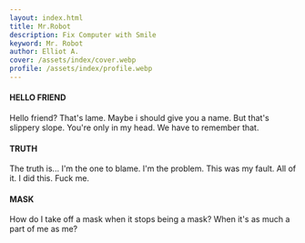 ```yaml
---
layout: index.html
title: Mr.Robot
description: Fix Computer with Smile
keyword: Mr. Robot
author: Elliot A.
cover: /assets/index/cover.webp
profile: /assets/index/profile.webp
---
```


#### HELLO FRIEND

Hello friend? That's lame. Maybe i should give you a name. But that's slippery slope. You're only in my head. We have to remember that.

#### TRUTH

The truth is... I'm the one to blame. I'm the problem. This was my fault. All of it. I did this. Fuck me.

#### MASK

How do I take off a mask when it stops being a mask? When it's as much a part of me as me?
